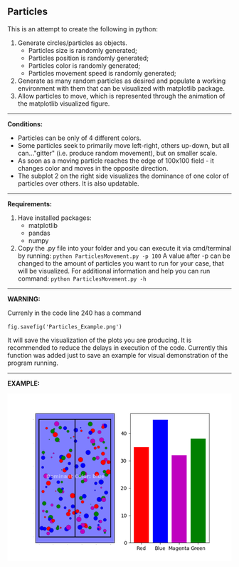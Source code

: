 ## Particles

This is an attempt to create the following in python:

1. Generate circles/particles as objects.
   * Particles size is randomly generated;
   * Particles position is randomly generated;
   * Particles color is randomly generated;
   * Particles movement speed is randomly generated;
2. Generate as many random particles as desired and populate a working environment with them that can be visualized with matplotlib package.
3. Allow particles to move, which is represented through the animation of the matplotlib visualized figure.

---
__Conditions:__

* Particles can be only of 4 different colors.
* Some particles seek to primarily move left-right, others up-down, but all can..."gitter" (i.e. produce random movement), but on smaller scale.
* As soon as a moving particle reaches the edge of 100x100 field - it changes color and moves in the opposite direction.
* The subplot 2 on the right side visualizes the dominance of one color of particles over others. It is also updatable.

---
__Requirements:__

1. Have installed packages:
   * matplotlib
   * pandas
   * numpy
2. Copy the .py file into your folder and you can execute it via cmd/terminal by running:
`python ParticlesMovement.py -p 100`
A value after -p can be changed to the amount of particles you want to run for your case, that will be visualized. 
For additional information and help you can run command:
`python ParticlesMovement.py -h`

---
__WARNING:__

Currenly in the code line 240 has a command

```{python}
fig.savefig('Particles_Example.png')
```

It will save the visualization of the plots you are producing. It is recommended to reduce the delays in execution of the code.
Currently this function was added just to save an example for visual demonstration of the program running.

---
__EXAMPLE:__

![alt text](https://github.com/Si-ja/Random-Projects/blob/master/Particles/Particles_Example.png "Example")

